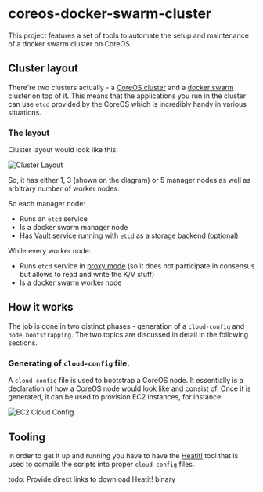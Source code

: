 # coreos-docker-swarm-cluster

This project features a set of tools to automate the setup and maintenance of a docker swarm cluster on CoreOS.

## Cluster layout

There're two clusters actually - a [CoreOS cluster](https://coreos.com/os/docs/latest/cluster-architectures.html) and a [docker swarm](https://docs.docker.com/engine/swarm/) cluster on top of it. This means that the applications you run in the cluster can use `etcd` provided by the CoreOS which is incredibly handy in various situations.

### The layout

Cluster layout would look like this:

![Cluster Layout](https://github.com/pavlo/coreos-docker-swarm-cluster/raw/develop/docs/images/cluster_layout.png)

So, it has either 1, 3 (shown on the diagram) or 5 manager nodes as well as arbitrary number of worker nodes.

So each manager node:

* Runs an `etcd` service
* Is a docker swarm manager node
* Has [Vault](https://www.vaultproject.io) service running with `etcd` as a storage backend (optional)

While every worker node:

* Runs `etcd` service in [proxy mode](https://coreos.com/etcd/docs/latest/v2/proxy.html) (so it does not participate in consensus but allows to read and write the K/V stuff)
* Is a docker swarm worker node

## How it works

The job is done in two distinct phases - generation of a `cloud-config` and `node bootstrapping`. The two topics are discussed in detail in the following sections.

### Generating of `cloud-config` file.

A `cloud-config` file is used to bootstrap a CoreOS node. It essentially is a declaration of how a CoreOS node would look like and consist of. Once it is generated, it can be used to provision EC2 instances, for instance:

![EC2 Cloud Config](https://github.com/pavlo/coreos-docker-swarm-cluster/raw/develop/docs/images/cloud_config_ec2.png)



## Tooling

In order to get it up and running you have to have the [Heatit!](https://github.com/pavlo/heatit) tool that is used to compile the  scripts into proper `cloud-config` files. 

todo: Provide direct links to download Heatit! binary